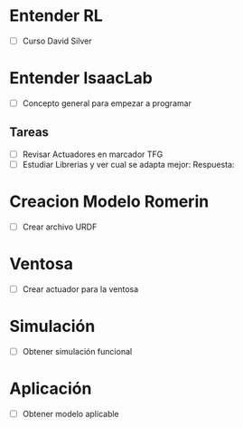 # Entender RL
- [ ] Curso David Silver
# Entender IsaacLab
- [ ] Concepto general para empezar a programar
## Tareas
- [ ] Revisar Actuadores en marcador TFG
- [ ] Estudiar Librerias y ver cual se adapta mejor:
        Respuesta: 
# Creacion Modelo Romerin
- [ ] Crear archivo URDF
# Ventosa
- [ ] Crear actuador para la ventosa
# Simulación
- [ ] Obtener simulación funcional
# Aplicación
- [ ] Obtener modelo aplicable